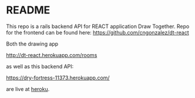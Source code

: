 # README

This repo is a rails backend API for REACT application Draw Together. Repo for the frontend can be found here: https://github.com/cngonzalez/dt-react


Both the drawing app

http://dt-react.herokuapp.com/rooms

as well as this backend API:

https://dry-fortress-11373.herokuapp.com/

are live at [heroku](https://www.heroku.com/).
